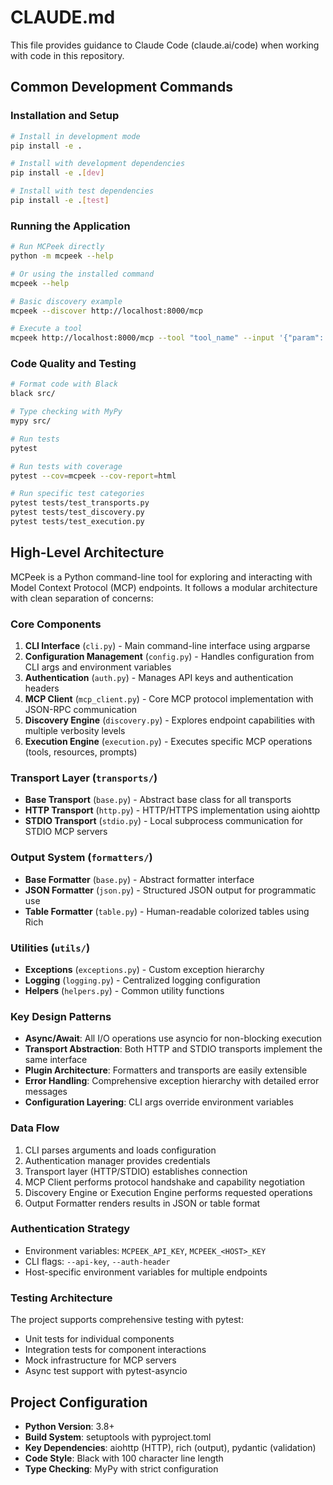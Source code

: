# CLAUDE.md

This file provides guidance to Claude Code (claude.ai/code) when working with code in this repository.

## Common Development Commands

### Installation and Setup
```bash
# Install in development mode
pip install -e .

# Install with development dependencies
pip install -e .[dev]

# Install with test dependencies
pip install -e .[test]
```

### Running the Application
```bash
# Run MCPeek directly
python -m mcpeek --help

# Or using the installed command
mcpeek --help

# Basic discovery example
mcpeek --discover http://localhost:8000/mcp

# Execute a tool
mcpeek http://localhost:8000/mcp --tool "tool_name" --input '{"param": "value"}'
```

### Code Quality and Testing
```bash
# Format code with Black
black src/

# Type checking with MyPy
mypy src/

# Run tests
pytest

# Run tests with coverage
pytest --cov=mcpeek --cov-report=html

# Run specific test categories
pytest tests/test_transports.py
pytest tests/test_discovery.py
pytest tests/test_execution.py
```

## High-Level Architecture

MCPeek is a Python command-line tool for exploring and interacting with Model Context Protocol (MCP) endpoints. It follows a modular architecture with clean separation of concerns:

### Core Components

1. **CLI Interface** (`cli.py`) - Main command-line interface using argparse
2. **Configuration Management** (`config.py`) - Handles configuration from CLI args and environment variables
3. **Authentication** (`auth.py`) - Manages API keys and authentication headers
4. **MCP Client** (`mcp_client.py`) - Core MCP protocol implementation with JSON-RPC communication
5. **Discovery Engine** (`discovery.py`) - Explores endpoint capabilities with multiple verbosity levels
6. **Execution Engine** (`execution.py`) - Executes specific MCP operations (tools, resources, prompts)

### Transport Layer (`transports/`)
- **Base Transport** (`base.py`) - Abstract base class for all transports
- **HTTP Transport** (`http.py`) - HTTP/HTTPS implementation using aiohttp
- **STDIO Transport** (`stdio.py`) - Local subprocess communication for STDIO MCP servers

### Output System (`formatters/`)
- **Base Formatter** (`base.py`) - Abstract formatter interface
- **JSON Formatter** (`json.py`) - Structured JSON output for programmatic use
- **Table Formatter** (`table.py`) - Human-readable colorized tables using Rich

### Utilities (`utils/`)
- **Exceptions** (`exceptions.py`) - Custom exception hierarchy
- **Logging** (`logging.py`) - Centralized logging configuration
- **Helpers** (`helpers.py`) - Common utility functions

### Key Design Patterns

- **Async/Await**: All I/O operations use asyncio for non-blocking execution
- **Transport Abstraction**: Both HTTP and STDIO transports implement the same interface
- **Plugin Architecture**: Formatters and transports are easily extensible
- **Error Handling**: Comprehensive exception hierarchy with detailed error messages
- **Configuration Layering**: CLI args override environment variables

### Data Flow

1. CLI parses arguments and loads configuration
2. Authentication manager provides credentials
3. Transport layer (HTTP/STDIO) establishes connection
4. MCP Client performs protocol handshake and capability negotiation
5. Discovery Engine or Execution Engine performs requested operations
6. Output Formatter renders results in JSON or table format

### Authentication Strategy

- Environment variables: `MCPEEK_API_KEY`, `MCPEEK_<HOST>_KEY`
- CLI flags: `--api-key`, `--auth-header`
- Host-specific environment variables for multiple endpoints

### Testing Architecture

The project supports comprehensive testing with pytest:
- Unit tests for individual components
- Integration tests for component interactions
- Mock infrastructure for MCP servers
- Async test support with pytest-asyncio

## Project Configuration

- **Python Version**: 3.8+
- **Build System**: setuptools with pyproject.toml
- **Key Dependencies**: aiohttp (HTTP), rich (output), pydantic (validation)
- **Code Style**: Black with 100 character line length
- **Type Checking**: MyPy with strict configuration